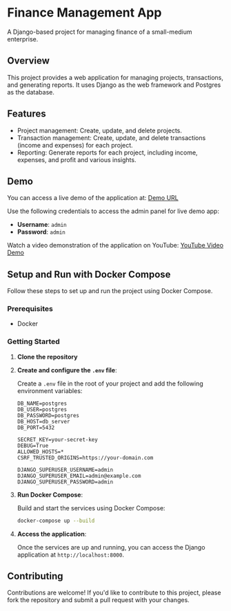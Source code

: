 # Finance Management App

A Django-based project for managing finance of a small-medium enterprise.

## Overview

This project provides a web application for managing projects, transactions, and generating reports. It uses Django as the web framework and Postgres as the database.

## Features

* Project management: Create, update, and delete projects.
* Transaction management: Create, update, and delete transactions (income and expenses) for each project.
* Reporting: Generate reports for each project, including income, expenses, and profit and various insights.

## Demo 
You can access a live demo of the application at: [Demo URL](http://ec2-13-201-81-221.ap-south-1.compute.amazonaws.com:8000/) 

Use the following credentials to access the admin panel for live demo app:  
- **Username**: `admin` 
- **Password**: `admin`

Watch a video demonstration of the application on YouTube: [YouTube Video Demo](https://www.youtube.com/watch?v=wZV9vdH9Lls)

## Setup and Run with Docker Compose

Follow these steps to set up and run the project using Docker Compose.

### Prerequisites

- Docker

### Getting Started

1. **Clone the repository**

2. **Create and configure the `.env` file**:

    Create a `.env` file in the root of your project and add the following environment variables:

    ```dotenv
    DB_NAME=postgres
    DB_USER=postgres
    DB_PASSWORD=postgres
    DB_HOST=db_server
    DB_PORT=5432

    SECRET_KEY=your-secret-key
    DEBUG=True
    ALLOWED_HOSTS=*
    CSRF_TRUSTED_ORIGINS=https://your-domain.com

    DJANGO_SUPERUSER_USERNAME=admin
    DJANGO_SUPERUSER_EMAIL=admin@example.com
    DJANGO_SUPERUSER_PASSWORD=admin
    ```

3. **Run Docker Compose**:

    Build and start the services using Docker Compose:

    ```sh
    docker-compose up --build
    ```

4. **Access the application**:

    Once the services are up and running, you can access the Django application at `http://localhost:8000`.



## Contributing

Contributions are welcome! If you'd like to contribute to this project, please fork the repository and submit a pull request with your changes.

